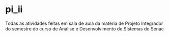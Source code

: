 # pi_ii
Todas as atividades feitas em sala de aula da matéria de Projeto Integrador do semestre do curso de Análise e Desenvolvimento de SIstemas do Senac
